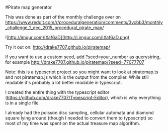 #Pirate map generator

This was done as part of the monthly challenge over on https://www.reddit.com/r/proceduralgeneration/comments/3vcbb3/monthly_challenge_1_dec_2015_procedural_pirate_map/

![http://imgur.com/IXaf6aD](http://i.imgur.com/IXaf6aD.png)

Try it out on: http://drake7707.github.io/piratemap/

If you want to use a custom seed, add ?seed=your_number as querystring, for example http://drake7707.github.io/piratemap/?seed=77077707


Note: this is a typescript project so you might want to look at piratemap.ts and not piratemap.js which is the output from the compiler. While still readable it's probably a lot better readable in typescript.

I created the entire thing with the typescript editor (https://github.com/drake7707/Typescript-Editor), which is why everything is in a single file.

I already had the poisson disc sampling, cellular automata and diamond square lying around (though I needed to convert them to typescript) so most of my time was spent on the actual treasure map algorithm.

